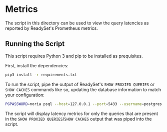 # Metrics

The script in this directory can be used to view the query latencies as
reported by ReadySet's Prometheus metrics.

## Running the Script
This script requires Python 3 and pip to be installed as prequisites.

First, install the dependencies:

```bash
pip3 install -r requirements.txt
```

To run the script, pipe the output of ReadySet's `SHOW PROXIED QUERIES` or
`SHOW CACHES` commands like so, updating the database information to match your
configuration:

```bash
PGPASSWORD=noria psql --host=127.0.0.1 --port=5433 --username=postgres --dbname=noria -c "SHOW CACHES" | python3 metrics.py
```

The script will display latency metrics for only the queries that are present
in the `SHOW PROXIED QUERIES`/`SHOW CACHES` output that was piped into the
script.
